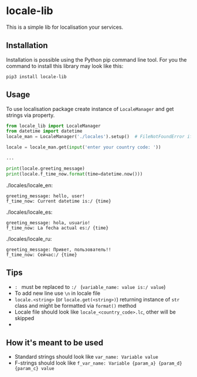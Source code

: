 # locale-lib
This is a simple lib for localisation your services.
## Installation
Installation is possible using the Python pip command line tool. For you the command to install this library may look like this: 

`pip3 install locale-lib`
## Usage
To use localisation package create instance of `LocaleManager` and get strings via property.


```python
from locale_lib import LocaleManager
from datetime import datetime
locale_man = LocaleManager('./locales').setup()  # FileNotFoundError if not found

locale = locale_man.get(input('enter your country code: '))

...

print(locale.greeting_message)
print(locale.f_time_now.format(time=datetime.now()))
```

./locales/locale_en:
```
greeting_message: hello, user!
f_time_now: Current datetime is:/ {time}
```

./locales/locale_es:
```
greeting_message: hola, usuario!
f_time_now: La fecha actual es:/ {time}
```

./locales/locale_ru:
```
greeting_message: Привет, пользователь!!
f_time_now: Сейчас:/ {time}
```
## Tips
* <code>: </code> must be replaced to <code>:/ </code> (<code>variable_name: value is:/ value</code>)
* To add new line use `\n` in locale file
* `locale.<string>` (or `locale.get(<string>)`) returning instance of `str` class and might be formatted via `format()` method
* Locale file should look like `locale_<country_code>.lc`, other will be skipped
* 
## How it's meant to be used
* Standard strings should look like `var_name: Variable value`
* F-strings should look like `f_var_name: Variable {param_a} {param_d} {param_c} value`

